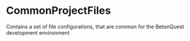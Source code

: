 # CommonProjectFiles
Contains a set of file configurations, that are common for the BetonQuest development environment
